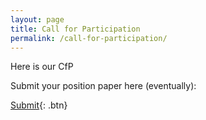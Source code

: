 ```yaml
---
layout: page
title: Call for Participation
permalink: /call-for-participation/
---
```


Here is our CfP

Submit your position paper here (eventually):

[Submit](http://www.google.com){: .btn}